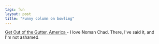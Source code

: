 ```yaml
---
tags: fun
layout: post
title: "Funny column on bowling"
---
```




<a href="http://www.washingtonpost.com/wp-dyn/articles/A23916-2004Feb8.html">Get Out of the Gutter, America </a> - I love Noman Chad. There, I've said it, and I'm not ashamed.


